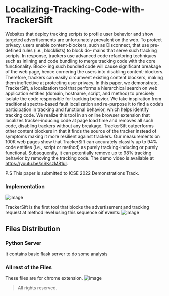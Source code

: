 # Localizing-Tracking-Code-with-TrackerSift
Websites that deploy tracking scripts to profile user behavior and show targeted advertisements are unfortunately prevalent on the web. To protect privacy, users enable content-blockers, such as Disconnect, that use pre-defined rules (i.e., blocklists) to block do- mains that serve such tracking scripts. In response, trackers use advanced code refactoring techniques such as inlining and code bundling to merge tracking code with the core functionality. Block- ing such bundled code will cause significant breakage of the web page, hence cornering the users into disabling content-blockers. Therefore, trackers can easily circumvent existing content blockers, making them ineffective at protecting user privacy.
In this paper, we demonstrate, TrackerSift, a localization tool that performs a hierarchical search on web application entities (domain, hostname, script, and method) to precisely isolate the code responsible for tracking behavior. We take inspiration from traditional spectra-based fault localization and re-purpose it to find a code’s participation in tracking and functional behavior, which helps identify tracking code. We realize this tool in an online browser extension that localizes tracker-inducing code at page load time and removes all such code, disabling trackers without any breakage. TrackerSift outperforms other content blockers in that it finds the source of the tracker instead of symptoms making it more resilient against trackers. Our measurements on 100K web pages show that TrackerSift can accurately classify up to 94% code entities (i.e., script or method) as purely tracking-inducing or purely functional. Subsequently, it can potentially remove up to 98% tracking behavior by removing the tracking code. The demo video is available at https://youtu.be/xlSKszM81uI.

P.S This paper is submitted to ICSE 2022 Demonstrations Track.

### Implementation 
![image](https://user-images.githubusercontent.com/46374292/144059568-70722d40-ae94-470f-a2a0-fe23784b1b8e.png)


TrackerSift is the first tool that blocks the advertisement and tracking request at method level using this sequence oif events:
![image](https://user-images.githubusercontent.com/46374292/144059865-321046c2-7439-4c52-8228-6ee006dddf84.png)


## Files Distribution
### Python Server
It contains basic flask server to do some analysis

### All rest of the Files
These files are for chrome extension. 
![image](https://user-images.githubusercontent.com/46374292/144060381-8360e60e-7d43-44c1-8cae-4049fff42fa8.png)

> All rights reserved.
